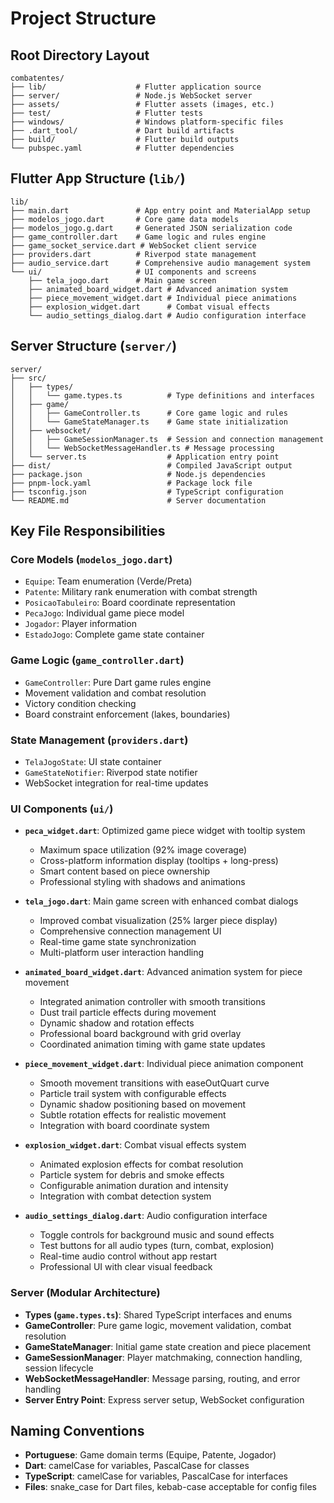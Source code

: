 # Project Structure

## Root Directory Layout

```
combatentes/
├── lib/                    # Flutter application source
├── server/                 # Node.js WebSocket server
├── assets/                 # Flutter assets (images, etc.)
├── test/                   # Flutter tests
├── windows/                # Windows platform-specific files
├── .dart_tool/             # Dart build artifacts
├── build/                  # Flutter build outputs
└── pubspec.yaml            # Flutter dependencies
```

## Flutter App Structure (`lib/`)

```
lib/
├── main.dart               # App entry point and MaterialApp setup
├── modelos_jogo.dart       # Core game data models
├── modelos_jogo.g.dart     # Generated JSON serialization code
├── game_controller.dart    # Game logic and rules engine
├── game_socket_service.dart # WebSocket client service
├── providers.dart          # Riverpod state management
├── audio_service.dart      # Comprehensive audio management system
└── ui/                     # UI components and screens
    ├── tela_jogo.dart      # Main game screen
    ├── animated_board_widget.dart # Advanced animation system
    ├── piece_movement_widget.dart # Individual piece animations
    ├── explosion_widget.dart      # Combat visual effects
    └── audio_settings_dialog.dart # Audio configuration interface
```

## Server Structure (`server/`)

```
server/
├── src/
│   ├── types/
│   │   └── game.types.ts          # Type definitions and interfaces
│   ├── game/
│   │   ├── GameController.ts      # Core game logic and rules
│   │   └── GameStateManager.ts    # Game state initialization
│   ├── websocket/
│   │   ├── GameSessionManager.ts  # Session and connection management
│   │   └── WebSocketMessageHandler.ts # Message processing
│   └── server.ts                  # Application entry point
├── dist/                          # Compiled JavaScript output
├── package.json                   # Node.js dependencies
├── pnpm-lock.yaml                 # Package lock file
├── tsconfig.json                  # TypeScript configuration
└── README.md                      # Server documentation
```

## Key File Responsibilities

### Core Models (`modelos_jogo.dart`)

- `Equipe`: Team enumeration (Verde/Preta)
- `Patente`: Military rank enumeration with combat strength
- `PosicaoTabuleiro`: Board coordinate representation
- `PecaJogo`: Individual game piece model
- `Jogador`: Player information
- `EstadoJogo`: Complete game state container

### Game Logic (`game_controller.dart`)

- `GameController`: Pure Dart game rules engine
- Movement validation and combat resolution
- Victory condition checking
- Board constraint enforcement (lakes, boundaries)

### State Management (`providers.dart`)

- `TelaJogoState`: UI state container
- `GameStateNotifier`: Riverpod state notifier
- WebSocket integration for real-time updates

### UI Components (`ui/`)

- **`peca_widget.dart`**: Optimized game piece widget with tooltip system

  - Maximum space utilization (92% image coverage)
  - Cross-platform information display (tooltips + long-press)
  - Smart content based on piece ownership
  - Professional styling with shadows and animations

- **`tela_jogo.dart`**: Main game screen with enhanced combat dialogs

  - Improved combat visualization (25% larger piece display)
  - Comprehensive connection management UI
  - Real-time game state synchronization
  - Multi-platform user interaction handling

- **`animated_board_widget.dart`**: Advanced animation system for piece movement

  - Integrated animation controller with smooth transitions
  - Dust trail particle effects during movement
  - Dynamic shadow and rotation effects
  - Professional board background with grid overlay
  - Coordinated animation timing with game state updates

- **`piece_movement_widget.dart`**: Individual piece animation component

  - Smooth movement transitions with easeOutQuart curve
  - Particle trail system with configurable effects
  - Dynamic shadow positioning based on movement
  - Subtle rotation effects for realistic movement
  - Integration with board coordinate system

- **`explosion_widget.dart`**: Combat visual effects system

  - Animated explosion effects for combat resolution
  - Particle system for debris and smoke effects
  - Configurable animation duration and intensity
  - Integration with combat detection system

- **`audio_settings_dialog.dart`**: Audio configuration interface
  - Toggle controls for background music and sound effects
  - Test buttons for all audio types (turn, combat, explosion)
  - Real-time audio control without app restart
  - Professional UI with clear visual feedback

### Server (Modular Architecture)

- **Types (`game.types.ts`)**: Shared TypeScript interfaces and enums
- **GameController**: Pure game logic, movement validation, combat resolution
- **GameStateManager**: Initial game state creation and piece placement
- **GameSessionManager**: Player matchmaking, connection handling, session lifecycle
- **WebSocketMessageHandler**: Message parsing, routing, and error handling
- **Server Entry Point**: Express server setup, WebSocket configuration

## Naming Conventions

- **Portuguese**: Game domain terms (Equipe, Patente, Jogador)
- **Dart**: camelCase for variables, PascalCase for classes
- **TypeScript**: camelCase for variables, PascalCase for interfaces
- **Files**: snake_case for Dart files, kebab-case acceptable for config files

